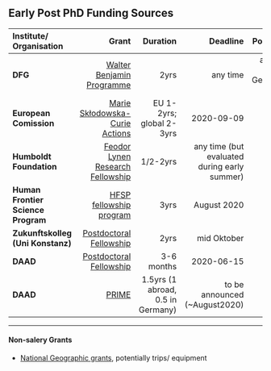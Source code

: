 ## Early Post PhD Funding Sources

|Institute/ Organisation |  Grant| Duration| Deadline| Position?|
|:--------------|----:|---:|----:|----:|
|**DFG** |[Walter Benjamin Programme](https://www.dfg.de/en/research_funding/programmes/individual/walter_benjamin/index.html)|     2yrs| any time|abroad: no, Germany: yes|
|**European Comission** | [Marie Skłodowska-Curie Actions](https://ec.europa.eu/research/mariecurieactions/how-to/apply_en)|  EU 1-2yrs; global 2-3yrs| 2020-09-09| yes|
|**Humboldt Foundation**| [Feodor Lynen Research Fellowship](https://www.humboldt-foundation.de/web/lynen-fellowship.html)|   1/2-2yrs|  any time (but evaluated during early summer)|no|
|**Human Frontier Science Program** | [HFSP fellowship program](https://www.hfsp.org/funding/hfsp-funding/postdoctoral-fellowships)|   3yrs| August 2020| |
|**Zukunftskolleg (Uni Konstanz)**| [Postdoctoral Fellowship](https://www.uni-konstanz.de/zukunftskolleg/fellowships/postdoctoral-fellowship/)|2yrs| mid Oktober| |
|**DAAD** | [Postdoctoral Fellowship](https://www2.daad.de/ausland/studieren/stipendium/de/70-stipendien-finden-und-bewerben/?detail=57243862)| 3-6 months| 2020-06-15| no|
|**DAAD** | [PRIME](https://www.daad.de/en/study-and-research-in-germany/scholarships/postdoctoral-researchers-international-mobility-experience/)| 1.5yrs (1 abroad, 0.5 in Germany) | to be announced (~August2020)| yes(?)|
---

#### Non-salery Grants
- [National Geographic grants](https://www.nationalgeographic.org/funding-opportunities/grants/what-we-fund/), potentially trips/ equipment
